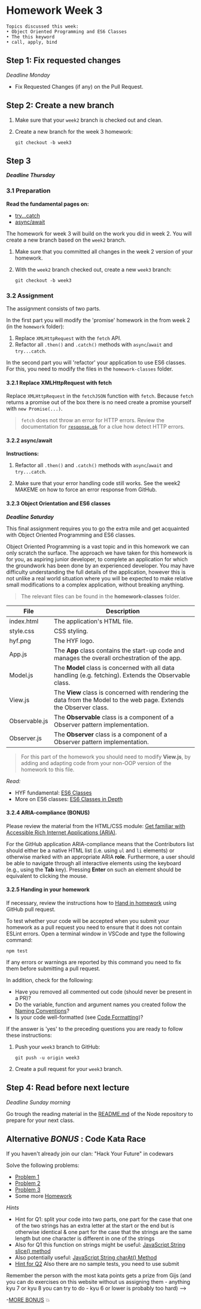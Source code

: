 # Homework Week 3

```
Topics discussed this week:
• Object Oriented Programming and ES6 Classes
• The this keyword
• call, apply, bind
```

## Step 1: Fix requested changes

_Deadline Monday_

- Fix Requested Changes (if any) on the Pull Request.

## Step 2: Create a new branch

1. Make sure that your `week2` branch is checked out and clean.
2. Create a new branch for the week 3 homework:

   ```
   git checkout -b week3
   ```

## Step 3

**_Deadline Thursday_**

### 3.1 Preparation

**Read the fundamental pages on:**

- [try...catch](../../../../fundamentals/blob/master/fundamentals/try_catch.md)
- [async/await](../../../../fundamentals/blob/master/fundamentals/async_await.md)

The homework for week 3 will build on the work you did in week 2. You will create a new branch based on the `week2` branch.

1. Make sure that you committed all changes in the week 2 version of your homework.
2. With the `week2` branch checked out, create a new `week3` branch:

   ```
   git checkout -b week3
   ```

### 3.2 Assignment

The assignment consists of two parts.

In the first part you will modify the 'promise' homework in the from week 2 (in the `homework` folder):

1. Replace `XMLHttpRequest` with the `fetch` API.
2. Refactor all `.then()` and `.catch()` methods with `async`/`await` and `try...catch`.

In the second part you will 'refactor' your application to use ES6 classes. For this, you need to modify the files in the `homework-classes` folder.

#### 3.2.1 Replace XMLHttpRequest with fetch

Replace `XMLHttpRequest` in the `fetchJSON` function with `fetch`. Because `fetch` returns a promise out of the box there is no need create a promise yourself with `new Promise(...)`.

> `fetch` does not throw an error for HTTP errors. Review the documentation for [`response.ok`](https://developer.mozilla.org/en-US/docs/Web/API/Response/ok) for a clue how detect HTTP errors.

#### 3.2.2 async/await

**Instructions:**

1. Refactor all `.then()` and `.catch()` methods with `async`/`await` and `try...catch`.

2. Make sure that your error handling code still works. See the week2 MAKEME on how to force an error response from GitHub.

#### 3.2.3 Object Orientation and ES6 classes

**_Deadline Saturday_**

This final assignment requires you to go the extra mile and get acquainted with Object Oriented Programming and ES6 classes.

Object Oriented Programming is a vast topic and in this homework we can only scratch the surface. The approach we have taken for this homework is for you, as aspiring junior developer, to complete an application for which the groundwork has been done by an experienced developer. You may have difficulty understanding the full details of the application, however this is not unlike a real world situation where you will be expected to make relative small modifications to a complex application, without breaking anything. 

> The relevant files can be found in the **homework-classes** folder.

| File           | Description                                                                                  |
| -------------- | -------------------------------------------------------------------------------------------- |
| index.html   | The application's HTML file.                                                                   |
| style.css    | CSS styling.                                                                                   |
| hyf.png      | The HYF logo.                                                                                  |
| App.js       | The **App** class contains the start-up code and manages the overall orchestration of the app. |
| Model.js     | The **Model** class is concerned with all data handling (e.g. fetching). Extends the Observable class. |
| View.js      | The **View** class is concerned with rendering the data from the Model to the web page. Extends the Observer class. |
| Observable.js | The **Observable** class is a component of a Observer pattern implementation. |
| Observer.js   | The **Observer** class is a component of a Observer pattern implementation. |

>For this part of the homework you should need to modify **View.js**, by adding and adapting code from your non-OOP version of the homework to this file.

_Read:_

- HYF fundamental: [ES6 Classes](https://github.com/HackYourFuture/fundamentals/blob/master/fundamentals/oop_classes.md#es6-classes)
- More on ES6 classes: [ES6 Classes in Depth](https://ponyfoo.com/articles/es6-classes-in-depth)

#### 3.2.4 ARIA-compliance (BONUS)

Please review the material from the HTML/CSS module: [Get familiar with Accessible Rich Internet Applications (ARIA)](https://github.com/HackYourFuture/HTML-CSS/tree/master/Week1#get-familiar-with-accessible-rich-internet-applications-aria).

For the GitHub application ARIA-compliance means that the Contributors list should either be a native HTML list (i.e. using `ul` and `li` elements) or otherwise marked with an appropriate ARIA **role**. Furthermore, a user should be able to navigate through all interactive elements using the keyboard (e.g., using the **Tab** key). Pressing **Enter** on such an element should be equivalent to clicking the mouse.

#### 3.2.5 Handing in your homework

If necessary, review the instructions how to [Hand in homework](https://github.com/HackYourFuture/fundamentals/blob/master/fundamentals/homework_pr.md) using GitHub pull request.

To test whether your code will be accepted when you submit your homework as a pull request you need to ensure that it does not contain ESLint errors. Open a terminal window in VSCode and type the following command:

```
npm test
```

If any errors or warnings are reported by this command you need to fix them before submitting a pull request.

In addition, check for the following:

- Have you removed all commented out code (should never be present in a PR)?
- Do the variable, function and argument names you created follow the [Naming Conventions](../../../../fundamentals/blob/master/fundamentals/naming_conventions.md)?
- Is your code well-formatted (see [Code Formatting](../../../../fundamentals/blob/master/fundamentals/code_formatting.md))?

If the answer is 'yes' to the preceding questions you are ready to follow these instructions:

1. Push your `week3` branch to GitHub:

   ```
   git push -u origin week3
   ```

2. Create a pull request for your `week3` branch.

## Step 4: Read before next lecture

_Deadline Sunday morning_

Go trough the reading material in the [README.md](https://github.com/HackYourFuture/Node.js) of the Node repository to prepare for your next class.

## Alternative _BONUS_ : Code Kata Race

If you haven't already join our clan: "Hack Your Future" in codewars

Solve the following problems:

- [Problem 1](https://www.codewars.com/kata/keep-up-the-hoop)
- [Problem 2](https://www.codewars.com/kata/find-the-first-non-consecutive-number)
- [Problem 3](https://www.codewars.com/kata/negation-of-a-value)
- Some more [Homework](https://www.codewars.com/collections/hyf-homework-1)

_Hints_

- Hint for Q1: split your code into two parts, one part for the case that one of the two strings has an extra letter at the start or the end but is otherwise identical & one part for the case that the strings are the same length but one character is different in one of the strings
- Also for Q1 this function on strings might be useful: [JavaScript String slice() method](https://www.w3schools.com/jsref/jsref_slice_string.asp)
- Also potentially useful: [JavaScript String charAt() Method](https://www.w3schools.com/jsref/jsref_charat.asp)
- [Hint for Q2](https://www.w3schools.com/jsref/jsref_sort.asp) Also there are no sample tests, you need to use submit

Remember the person with the most kata points gets a prize from Gijs (and you can do exercises on this website without us assigning them - anything kyu 7 or kyu 8 you can try to do - kyu 6 or lower is probably too hard) -->

-[MORE BONUS](https://www.codewars.com/collections/hyf-homework-1-bonus-credit) :collision:
